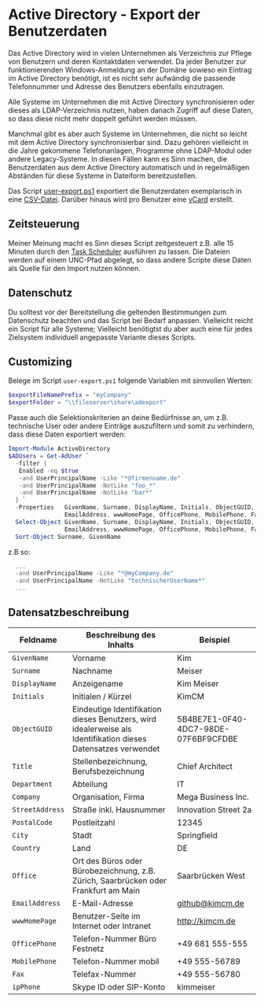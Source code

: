 # Active Directory - Export der Benutzerdaten

Das Active Directory wird in vielen Unternehmen als Verzeichnis zur Pflege von Benutzern und deren Kontaktdaten verwendet. Da jeder Benutzer zur funktionierenden Windows-Anmeldung an der Domäne sowieso ein Eintrag im Active Directory benötigt, ist es nicht sehr aufwändig die passende Telefonnummer und Adresse des Benutzers ebenfalls einzutragen.

Alle Systeme im Unternehmen die mit Active Directory synchronisieren oder dieses als LDAP-Verzeichnis nutzen, haben danach Zugriff auf diese Daten, so dass diese nicht mehr doppelt geführt werden müssen. 

Manchmal gibt es aber auch Systeme im Unternehmen, die nicht so leicht mit dem Active Directory synchronisierbar sind. Dazu gehören vielleicht in die Jahre gekommene Telefonanlagen, Programme ohne LDAP-Modul oder andere Legacy-Systeme. In diesen Fällen kann es Sinn machen, die Benutzerdaten aus dem Active Directory automatisch und in regelmäßigen Abständen für diese Systeme in Dateiform bereitzustellen.

Das Script <a href="user-export.ps1">user-export.ps1</a> exportiert die Benutzerdaten exemplarisch in eine <a href="https://de.wikipedia.org/wiki/CSV_(Dateiformat)">CSV-Datei</a>. Darüber hinaus wird pro Benutzer eine <a href="">vCard</a> erstellt.

## Zeitsteuerung

Meiner Meinung macht es Sinn dieses Script zeitgesteuert z.B. alle 15 Minuten durch den <a href="https://docs.microsoft.com/de-de/windows/desktop/TaskSchd/using-the-task-scheduler">Task Scheduler</a> ausführen zu lassen. Die Dateien werden auf einem UNC-Pfad abgelegt, so dass andere Scripte diese Daten als Quelle für den Import nutzen können.

## Datenschutz

Du solltest vor der Bereitstellung die geltenden Bestimmungen zum Datenschutz beachten und das Script bei Bedarf anpassen. Vielleicht reicht ein Script für alle Systeme; Vielleicht benötigtst du aber auch eine für jedes Zielsystem individuell angepasste Variante dieses Scripts.

## Customizing

Belege im Script `user-export.ps1` folgende Variablen mit sinnvollen Werten:

```ps1
$exportFileNamePrefix = "myCompany"
$exportFolder = "\\fileserver\share\adexport"
```

Passe auch die Selektionskriterien an deine Bedürfnisse an, um  z.B. technische User oder andere Einträge auszufiltern und somit
zu verhindern, dass diese Daten exportiert werden:

```ps1
Import-Module ActiveDirectory
$ADUsers = Get-AdUser `
  -filter {
   Enabled -eq $true
   -and UserPrincipalName -Like "*@firmenname.de"
   -and UserPrincipalName -NotLike "foo_*"
   -and UserPrincipalName -NotLike "bar*"   
  } `
  -Properties   GivenName, Surname, DisplayName, Initials, ObjectGUID, Title, Department, Company, StreetAddress, PostalCode, City, Country, `
                EmailAddress, wwwHomePage, OfficePhone, MobilePhone, Fax, ipPhone | 
  Select-Object GivenName, Surname, DisplayName, Initials, ObjectGUID, Title, Department, Company, StreetAddress, PostalCode, City, Country, `
                EmailAddress, wwwHomePage, OfficePhone, MobilePhone, Fax, ipPhone
  Sort-Object Surname, GivenName
```
z.B so:

```ps1
  ...
  -and UserPrincipalName -Like "*@myCompany.de"
  -and UserPrincipalName -NotLike "technischerUserName*"
  ...   
```

## Datensatzbeschreibung

| Feldname | Beschreibung des Inhalts | Beispiel |
| --- | --- | --- |
| `GivenName` | Vorname | Kim  |
| `Surname` | Nachname | Meiser |
| `DisplayName` | Anzeigename | Kim Meiser |
| `Initials` | Initialen / Kürzel | KimCM |
| `ObjectGUID` | Eindeutige Identifikation dieses Benutzers, wird idealerweise als Identifikation dieses Datensatzes verwendet | 5B4BE7E1-0F40-4DC7-98DE-07F6BF9CFDBE |
| `Title` | Stellenbezeichnung, Berufsbezeichnung | Chief Architect |
| `Department` | Abteilung | IT |
| `Company` | Organisation, Firma | Mega Business Inc. |
| `StreetAddress` | Straße inkl. Hausnummer | Innovation Street 2a |
| `PostalCode` | Postleitzahl | 12345 |
| `City` | Stadt | Springfield |
| `Country` | Land | DE |
| `Office` | Ort des Büros oder Bürobezeichnung, z.B. Zürich, Saarbrücken oder Frankfurt am Main | Saarbrücken West
| `EmailAddress` | E-Mail-Adresse | github@kimcm.de |
| `wwwHomePage` | Benutzer-Seite im Internet oder Intranet | http://kimcm.de
| `OfficePhone` | Telefon-Nummer Büro Festnetz | +49 681 555-555 |
| `MobilePhone` | Telefon-Nummer mobil | +49 555-56789 |
| `Fax` | Telefax-Nummer | +49 555-56780 |
| `ipPhone` | Skype ID oder SIP-Konto | kimmeiser |